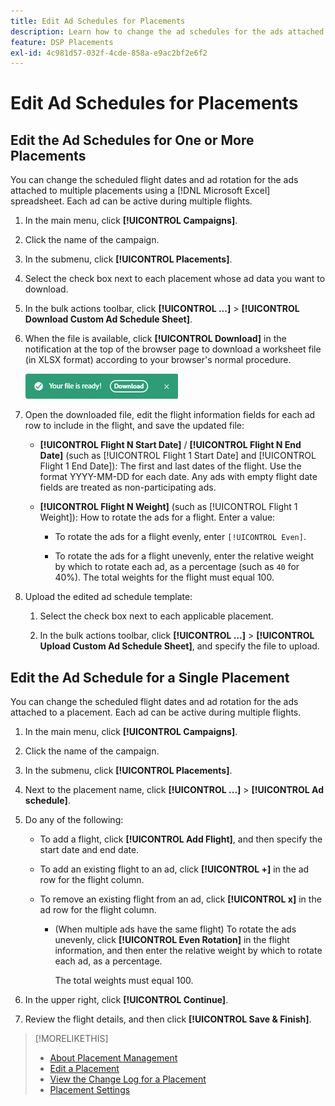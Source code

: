 ```yaml
---
title: Edit Ad Schedules for Placements
description: Learn how to change the ad schedules for the ads attached to placements.
feature: DSP Placements
exl-id: 4c981d57-032f-4cde-858a-e9ac2bf2e6f2
---
```

# Edit Ad Schedules for Placements

## Edit the Ad Schedules for One or More Placements

You can change the scheduled flight dates and ad rotation for the ads attached to multiple placements using a [!DNL Microsoft Excel] spreadsheet. Each ad can be active during multiple flights.

1. In the main menu, click **[!UICONTROL Campaigns]**.

1. Click the name of the campaign.

1. In the submenu, click **[!UICONTROL Placements]**.

1. Select the check box next to each placement whose ad data you want to download.

1. In the bulk actions toolbar, click **[!UICONTROL ...]** > **[!UICONTROL Download Custom Ad Schedule Sheet]**.

1. When the file is available, click **[!UICONTROL Download]** in the notification at the top of the browser page to download a worksheet file (in XLSX format) according to your browser's normal procedure.

   ![Download Ready notification](/help/dsp/assets/download-ready.png "Download Ready notification")

1. Open the downloaded file, edit the flight information fields for each ad row to include in the flight, and save the updated file:

   * **[!UICONTROL Flight N Start Date]** / **[!UICONTROL Flight N End Date]** (such as [!UICONTROL Flight 1 Start Date] and [!UICONTROL Flight 1 End Date]): The first and last dates of the flight. Use the format YYYY-MM-DD for each date. Any ads with empty flight date fields are treated as non-participating ads.

   * **[!UICONTROL Flight N Weight]** (such as [!UICONTROL Flight 1 Weight]): How to rotate the ads for a flight. Enter a value:

     * To rotate the ads for a flight evenly, enter `[!UICONTROL Even]`.

     * To rotate the ads for a flight unevenly, enter the relative weight by which to rotate each ad, as a percentage (such as `40` for 40%). The total weights for the flight must equal 100.

1. Upload the edited ad schedule template:

   1. Select the check box next to each applicable placement.

   1. In the bulk actions toolbar, click **[!UICONTROL ...]** > **[!UICONTROL Upload Custom Ad Schedule Sheet]**, and specify the file to upload.

## Edit the Ad Schedule for a Single Placement

<!-- Some placements don't have this option. Clarify which placement types aren't eligible -- just simple ad serving placements (PG ones seem okay)? And anything else? -->

You can change the scheduled flight dates and ad rotation for the ads attached to a placement. Each ad can be active during multiple flights.

1. In the main menu, click **[!UICONTROL Campaigns]**.

1. Click the name of the campaign.

1. In the submenu, click **[!UICONTROL Placements]**.

1. Next to the placement name, click  **[!UICONTROL ...]** > **[!UICONTROL Ad schedule]**.

1. Do any of the following:

   * To add a flight, click **[!UICONTROL Add Flight]**, and then specify the start date and end date.

   * To add an existing flight to an ad, click **[!UICONTROL +]** in the ad row for the flight column.

   * To remove an existing flight from an ad, click **[!UICONTROL x]** in the ad row for the flight column.

      * (When multiple ads have the same flight) To rotate the ads unevenly, click **[!UICONTROL Even Rotation]** in the flight information, and then enter the relative weight by which to rotate each ad, as a percentage.

        The total weights must equal 100.

1. In the upper right, click **[!UICONTROL Continue]**.

1. Review the flight details, and then click **[!UICONTROL Save & Finish]**.

>[!MORELIKETHIS]
>
>* [About Placement Management](placement-about.md)
>* [Edit a Placement](placement-edit.md)
>* [View the Change Log for a Placement](placement-change-log.md)
>* [Placement Settings](placement-settings.md)
